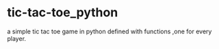# tic-tac-toe_python
a simple tic tac toe game in python defined with functions ,one for every player.
